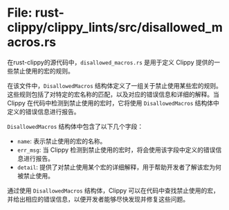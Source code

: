 # File: rust-clippy/clippy_lints/src/disallowed_macros.rs

在rust-clippy的源代码中，`disallowed_macros.rs` 是用于定义 Clippy 提供的一些禁止使用的宏的规则。

在该文件中，`DisallowedMacros` 结构体定义了一组关于禁止使用某些宏的规则。这些规则包括了对特定的宏名称的匹配，以及对应的错误信息和详细的解释。当 Clippy 在代码中检测到禁止使用的宏时，它将使用 `DisallowedMacros` 结构体中定义的错误信息进行报告。

`DisallowedMacros` 结构体中包含了以下几个字段：
- `name`: 表示禁止使用的宏的名称。
- `err_msg`: 当 Clippy 检测到禁止使用的宏时，将会使用该字段中定义的错误信息进行报告。
- `detail`: 提供了对禁止使用某个宏的详细解释，用于帮助开发者了解该宏为何被禁止使用。

通过使用 `DisallowedMacros` 结构体，Clippy 可以在代码中查找禁止使用的宏，并给出相应的错误信息，以便开发者能够尽快发现并修复这些问题。

